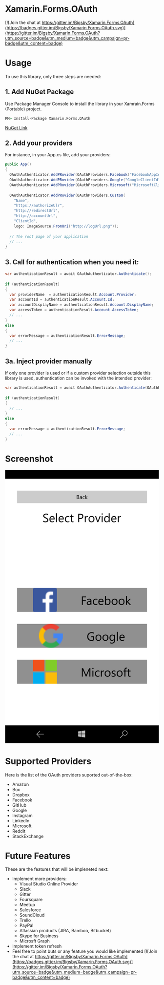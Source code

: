 # Xamarin.Forms.OAuth

[![Join the chat at https://gitter.im/Bigsby/Xamarin.Forms.OAuth](https://badges.gitter.im/Bigsby/Xamarin.Forms.OAuth.svg)](https://gitter.im/Bigsby/Xamarin.Forms.OAuth?utm_source=badge&utm_medium=badge&utm_campaign=pr-badge&utm_content=badge)


# Usage

To use this library, only three steps are needed:

## 1. Add NuGet Package
Use Package Manager Console to install the library in your Xamrain.Forms (Portable) project.
```bat
PM> Install-Package Xamarin.Forms.OAuth 
```
[NuGet Link](https://www.nuget.org/packages/Xamarin.Forms.OAuth/)

## 2. Add your providers
For instance, in your App.cs file, add your providers:
```cs
public App()
{
  OAuthAuthenticator.AddPRovider(OAuthProviders.Facebook("FacebookAppId"));
  OAuthAuthenticator.AddPRovider(OAuthProviders.Google("GoogleClientId", "RedirectUrlConfiguredInGoogleAppConsole"));
  OAuthAuthenticator.AddPRovider(OAuthProviders.Microsoft("MicrosoftClientId", "RedirectUrlConfiguredInMicrosoftDeveloperApp"));
  
  OAuthAuthenticator.AddPRovider(OAuthProviders.Custom(
    "Name", 
    "https://authorizeUlr", 
    "http://redirectUrl", 
    "http://accountUrl", 
    "ClientId", 
    logo: ImageSource.FromUri("http://logUrl.png"));
  
  // The root page of your application
  // ...
}
```

## 3. Call for authentication when you need it:
```cs
var authenticationResult = await OAuthAuthenticator.Authenticate();

if (authenticationResult)
{
  var providerName  = authenticationResult.Account.Provider;
  var accountId = authenticationResult.Account.Id;
  var accountDisplayName = authenticationResult.Account.DisplayName;
  var accessToken = authenticationResult.Account.AccessToken;
  // ...
}
else
{
  var errorMessage = authenticationResult.ErrorMessage;
  // ...
}
```

## 3a. Inject provider manually
If only one provider is used or if a custom provider selection outside this library is used, authentication can be invoked with the intended provider:
```cs
var authenticationResult = await OAuthAuthenticator.Authenticate(OAuthProvider.Facebook("FacebookAppId"));

if (authenticationResult)
{
  // ...
}
else
{
  var errorMessage = authenticationResult.ErrorMessage;
  // ...
}
```

# Screenshot
![alt text](Screenshots/W10MobileScreenshot.png "Windows 10 Mobile")

# Supported Providers

Here is the list of the OAuth providers suported out-of-the-box:
* Amazon
* Box
* Dropbox
* Facebook
* GitHub
* Google
* Instagram
* LinkedIn
* Microsoft
* ReddIt
* StackExchange


# Future Features
These are the features that will be impleneted next:
* Implement more providers:
  * Visual Studio Online Provider
  * Slack
  * Gitter
  * Foursquare
  * Meetup
  * Salesforce
  * SoundCloud
  * Trello
  * PayPal
  * Atlassian products (JIRA, Bamboo, Bitbucket)
  * Skype for Business
  * Microsft Graph
* Implement token refresh
* Feel free to point buts or any feature you would like implemented
  [![Join the chat at https://gitter.im/Bigsby/Xamarin.Forms.OAuth](https://badges.gitter.im/Bigsby/Xamarin.Forms.OAuth.svg)](https://gitter.im/Bigsby/Xamarin.Forms.OAuth?utm_source=badge&utm_medium=badge&utm_campaign=pr-badge&utm_content=badge)

